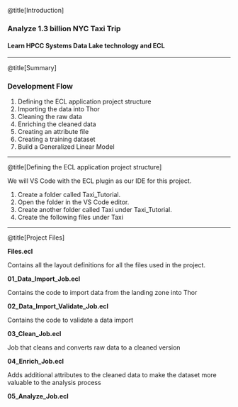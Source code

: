 @title[Introduction]

### Analyze 1.3 billion NYC Taxi Trip 

#### Learn HPCC Systems Data Lake technology and ECL

---

@title[Summary]

### Development Flow

<ol>
<li class="fragment" data-fragment-index="1">Defining the ECL application project structure</li>
<li class="fragment" data-fragment-index="2">Importing the data into Thor</li>
<li class="fragment" data-fragment-index="3">Cleaning the raw data</li>
<li class="fragment" data-fragment-index="4">Enriching the cleaned data</li>
<li class="fragment" data-fragment-index="5">Creating an attribute file</li>
<li class="fragment" data-fragment-index="6">Creating a training dataset</li>
<li class="fragment" data-fragment-index="7">Build a Generalized Linear Model</li>
</ol>

---

@title[Defining the ECL application project structure]

We will VS Code with the ECL plugin as our IDE for this project.

1. Create a folder called Taxi_Tutorial. 
2. Open the folder in the VS Code editor. 
3. Create another folder called Taxi under Taxi_Tutorial.
4. Create the following files under Taxi

---

@title[Project Files]

<span>**Files.ecl**</span>

Contains all the layout definitions for all the files used in the project. 

**01_Data_Import_Job.ecl**

Contains the code to import data from the landing zone into Thor

**02_Data_Import_Validate_Job.ecl**

Contains the code to validate a data import

**03_Clean_Job.ecl**

Job that cleans and converts raw data to a cleaned version

**04_Enrich_Job.ecl**

Adds additional attributes to the cleaned data to make the dataset more valuable to the analysis process

**05_Analyze_Job.ecl**
